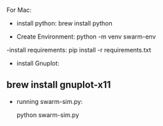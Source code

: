 For Mac:
- install python:
  brew install python

- Create Environment:
  python -m venv swarm-env

-install requirements:
  pip install -r requirements.txt
  

- install Gnuplot:

 brew install gnuplot-x11
- 

- running swarm-sim.py:

    python swarm-sim.py

